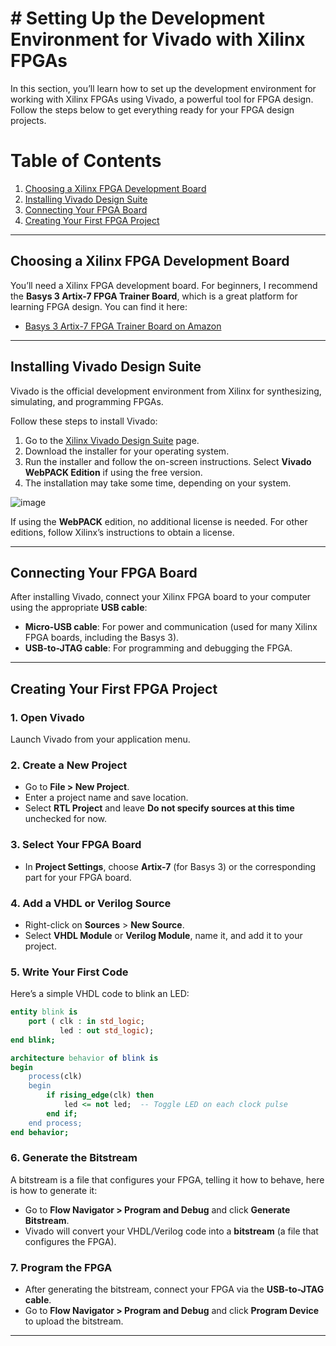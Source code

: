 # # Setting Up the Development Environment for Vivado with Xilinx FPGAs

In this section, you’ll learn how to set up the development environment for working with Xilinx FPGAs using Vivado, a powerful tool for FPGA design. Follow the steps below to get everything ready for your FPGA design projects.

# Table of Contents

1. [Choosing a Xilinx FPGA Development Board](#choosing-a-xilinx-fpga-development-board)
2. [Installing Vivado Design Suite](#installing-vivado-design-suite)
3. [Connecting Your FPGA Board](#connecting-your-fpga-board)
4. [Creating Your First FPGA Project](#creating-your-first-fpga-project)

---
## Choosing a Xilinx FPGA Development Board

You’ll need a Xilinx FPGA development board. For beginners, I recommend the **Basys 3 Artix-7 FPGA Trainer Board**, which is a great platform for learning FPGA design. You can find it here:

- [Basys 3 Artix-7 FPGA Trainer Board on Amazon](https://www.amazon.com/dp/B00NUE1WOG?ref=ppx_yo2ov_dt_b_fed_asin_title)

----

## Installing Vivado Design Suite

Vivado is the official development environment from Xilinx for synthesizing, simulating, and programming FPGAs.

Follow these steps to install Vivado:

1. Go to the [Xilinx Vivado Design Suite](https://www.xilinx.com/support/download.html) page.
2. Download the installer for your operating system.
3. Run the installer and follow the on-screen instructions. Select **Vivado WebPACK Edition** if using the free version.
4. The installation may take some time, depending on your system.

![image](https://github.com/user-attachments/assets/b639cc7d-8a02-49c7-afe4-d65a0f06f248)


If using the **WebPACK** edition, no additional license is needed. For other editions, follow Xilinx’s instructions to obtain a license.

---

## Connecting Your FPGA Board

After installing Vivado, connect your Xilinx FPGA board to your computer using the appropriate **USB cable**:

- **Micro-USB cable**: For power and communication (used for many Xilinx FPGA boards, including the Basys 3).
- **USB-to-JTAG cable**: For programming and debugging the FPGA.

---

## Creating Your First FPGA Project

### 1. Open Vivado

Launch Vivado from your application menu.

### 2. Create a New Project

- Go to **File > New Project**.
- Enter a project name and save location.
- Select **RTL Project** and leave **Do not specify sources at this time** unchecked for now.

### 3. Select Your FPGA Board

- In **Project Settings**, choose **Artix-7** (for Basys 3) or the corresponding part for your FPGA board.

### 4. Add a VHDL or Verilog Source

- Right-click on **Sources** > **New Source**.
- Select **VHDL Module** or **Verilog Module**, name it, and add it to your project.

### 5. Write Your First Code

Here’s a simple VHDL code to blink an LED:
```vhdl
entity blink is
    port ( clk : in std_logic;
           led : out std_logic);
end blink;

architecture behavior of blink is
begin
    process(clk)
    begin
        if rising_edge(clk) then
            led <= not led;  -- Toggle LED on each clock pulse
        end if;
    end process;
end behavior;
```

### 6. Generate the Bitstream

A bitstream is a file that configures your FPGA, telling it how to behave, here is how to generate it:
- Go to **Flow Navigator > Program and Debug** and click **Generate Bitstream**.
- Vivado will convert your VHDL/Verilog code into a **bitstream** (a file that configures the FPGA).

### 7. Program the FPGA

- After generating the bitstream, connect your FPGA via the **USB-to-JTAG cable**.
- Go to **Flow Navigator > Program and Debug** and click **Program Device** to upload the bitstream.

---

